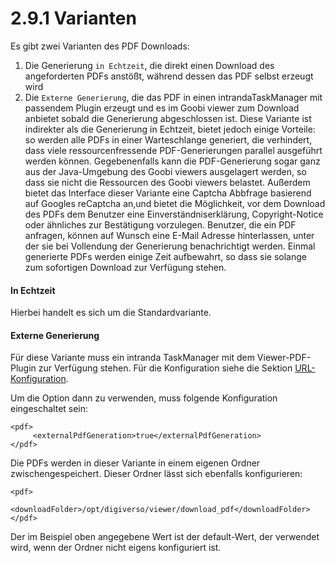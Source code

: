 # 2.9.1 Varianten

Es gibt zwei Varianten des PDF Downloads:

1. Die Generierung `in Echtzeit`, die direkt einen Download des angeforderten PDFs anstößt, während dessen das PDF selbst erzeugt wird
2. Die `Externe Generierung`, die das PDF in einen intrandaTaskManager mit passendem Plugin erzeugt und es im Goobi viewer zum Download anbietet sobald die Generierung abgeschlossen ist. Diese Variante ist indirekter als die Generierung in Echtzeit, bietet jedoch einige Vorteile: so werden alle PDFs in einer Warteschlange generiert, die verhindert, dass viele ressourcenfressende PDF-Generierungen parallel ausgeführt werden können. Gegebenenfalls kann die PDF-Generierung sogar ganz aus der Java-Umgebung des Goobi viewers ausgelagert werden, so dass sie nicht die Ressourcen des Goobi viewers belastet. Außerdem bietet das Interface dieser Variante eine Captcha Abbfrage basierend auf Googles reCaptcha an,und bietet die Möglichkeit, vor dem Download des PDFs dem Benutzer eine Einverständniserklärung, Copyright-Notice oder ähnliches zur Bestätigung vorzulegen. Benutzer, die ein PDF anfragen, können auf Wunsch eine E-Mail Adresse hinterlassen, unter der sie bei Vollendung der Generierung benachrichtigt werden. Einmal generierte PDFs werden einige Zeit aufbewahrt, so dass sie solange zum sofortigen Download zur Verfügung stehen.

#### In Echtzeit

Hierbei handelt es sich um die Standardvariante. 

#### Externe Generierung

Für diese Variante muss ein intranda TaskManager mit dem Viewer-PDF-Plugin zur Verfügung stehen. Für die Konfiguration siehe die Sektion [URL-Konfiguration](../2.4.md).

Um die Option dann zu verwenden, muss folgende Konfiguration eingeschaltet sein:

```markup
<pdf>
     <externalPdfGeneration>true</externalPdfGeneration>
</pdf>
```

Die PDFs werden in dieser Variante in einem eigenen Ordner zwischengespeichert. Dieser Ordner lässt sich ebenfalls konfigurieren:

```markup
<pdf>
     <downloadFolder>/opt/digiverso/viewer/download_pdf</downloadFolder>
</pdf>
```

Der im Beispiel oben angegebene Wert ist der default-Wert, der verwendet wird, wenn der Ordner nicht eigens konfiguriert ist.  


